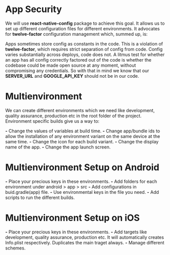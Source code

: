 # App Security

We will use **react-native-config** package to achieve this goal. It allows us to set up different configuration files for different environments. It advocates for **twelve-factor** configuration management which, summed up, is:

Apps sometimes store config as constants in the code. This is a violation of **twelve-factor**, which requires strict separation of config from code. Config varies substantially across deploys, code does not.
A litmus test for whether an app has all config correctly factored out of the code is whether the codebase could be made open source at any moment, without compromising any credentials. So with that in mind we know that our **SERVER_URL** and **GOOGLE_API_KEY** should not be in our code.

# Multienvironment

We can create different environments which we need like development, quality assurance, production etc in the root folder of the project. Environment specific builds give us a way to:

**-** Change the values of variables at build time.
**-** Change app/bundle ids to allow the installation of any environment variant on the same device at the same time.
**-** Change the icon for each build variant.
**-** Change the display name of the app.
**-** Change the app launch screen.

# Multienvironment Setup on Android

**-** Place your precious keys in these environments.
**-** Add folders for each environment under android > app > src
**-** Add configurations in buid.gradle(app) file.
**-** Use environmental keys in the file you need.
**-** Add scripts to run the different builds.

# Multienvironment Setup on iOS

**-** Place your precious keys in these environments.
**-** Add targets like development, quality assurance, production etc. It will automatically creates Info.plist respectively. Duplicates the main traget always.
**-** Manage different schemes.

